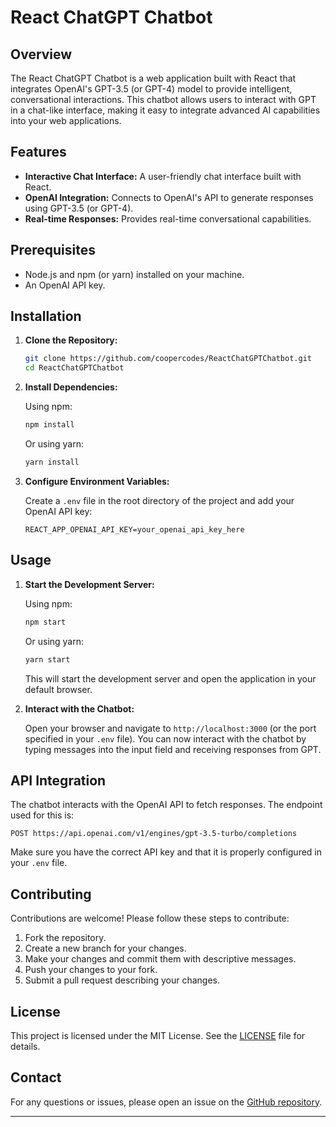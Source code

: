 

# React ChatGPT Chatbot

## Overview

The React ChatGPT Chatbot is a web application built with React that integrates OpenAI's GPT-3.5 (or GPT-4) model to provide intelligent, conversational interactions. This chatbot allows users to interact with GPT in a chat-like interface, making it easy to integrate advanced AI capabilities into your web applications.

## Features

- **Interactive Chat Interface:** A user-friendly chat interface built with React.
- **OpenAI Integration:** Connects to OpenAI's API to generate responses using GPT-3.5 (or GPT-4).
- **Real-time Responses:** Provides real-time conversational capabilities.

## Prerequisites

- Node.js and npm (or yarn) installed on your machine.
- An OpenAI API key.

## Installation

1. **Clone the Repository:**

   ```bash
   git clone https://github.com/coopercodes/ReactChatGPTChatbot.git
   cd ReactChatGPTChatbot
   ```

2. **Install Dependencies:**

   Using npm:
   ```bash
   npm install
   ```

   Or using yarn:
   ```bash
   yarn install
   ```

3. **Configure Environment Variables:**

   Create a `.env` file in the root directory of the project and add your OpenAI API key:

   ```plaintext
   REACT_APP_OPENAI_API_KEY=your_openai_api_key_here
   ```

## Usage

1. **Start the Development Server:**

   Using npm:
   ```bash
   npm start
   ```

   Or using yarn:
   ```bash
   yarn start
   ```

   This will start the development server and open the application in your default browser.

2. **Interact with the Chatbot:**

   Open your browser and navigate to `http://localhost:3000` (or the port specified in your `.env` file). You can now interact with the chatbot by typing messages into the input field and receiving responses from GPT.

## API Integration

The chatbot interacts with the OpenAI API to fetch responses. The endpoint used for this is:

```http
POST https://api.openai.com/v1/engines/gpt-3.5-turbo/completions
```

Make sure you have the correct API key and that it is properly configured in your `.env` file.

## Contributing

Contributions are welcome! Please follow these steps to contribute:

1. Fork the repository.
2. Create a new branch for your changes.
3. Make your changes and commit them with descriptive messages.
4. Push your changes to your fork.
5. Submit a pull request describing your changes.

## License

This project is licensed under the MIT License. See the [LICENSE](LICENSE) file for details.

## Contact

For any questions or issues, please open an issue on the [GitHub repository](https://github.com/coopercodes/ReactChatGPTChatbot).

---
